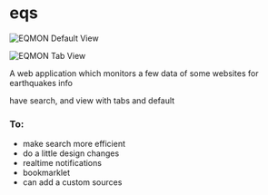eqs
===
![EQMON Default View](https://github.com/skylamer/eqs/raw/master/images/screen_defaultview.png)

![EQMON Tab View](https://github.com/skylamer/eqs/raw/master/images/screen_tabview.png)


A web application which monitors a few data of some websites for earthquakes info

have search, and view with tabs and default


### To:
  * make search more efficient
  * do a little design changes
  * realtime notifications
  * bookmarklet
  * can add a custom sources
